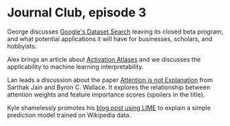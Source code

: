 # Journal Club, episode 3

George discusses [Google's Dataset Search](https://datasetsearch.research.google.com/) leaving its closed beta program, and what potential applications it will have for businesses, scholars, and hobbyists.

Alex brings an article about [Activation Atlases](https://www.theverge.com/2019/3/6/18251274/ai-artificial-intelligence-tool-machine-vision-algorithms) and we discusses the applicability to machine learning interpretability.

Lan leads a discussion about the paper [Attention is not Explanation](https://arxiv.org/pdf/1902.10186.pdf) from Sarthak Jain and Byron C. Wallace.  It explores the relationship between attention weights and feature importance scores (spoilers in the title).

Kyle shamelessly promotes his [blog post using LIME](https://dataskeptic.com/blog/tools-and-techniques/2020/text-classifier-with-lime) to explain a simple prediction model trained on Wikipedia data.
